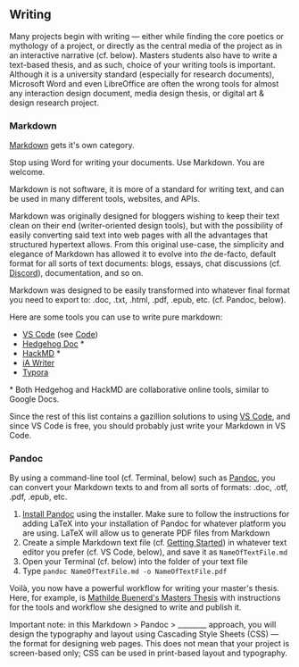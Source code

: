 ## Writing

Many projects begin with writing — either while finding the core poetics or mythology of a project, or directly as the central media of the project as in an interactive narrative (cf. below). Masters students also have to write a text-based thesis, and as such, choice of your writing tools is important. Although it is a university standard (especially for research documents), Microsoft Word and even LibreOffice are often the wrong tools for almost any interaction design document, media design thesis, or digital art & design research project.

### Markdown
[Markdown](https://fr.wikipedia.org/wiki/Markdown) gets it's own category.

Stop using Word for writing your documents. Use Markdown. You are welcome.

Markdown is not software, it is more of a standard for writing text, and can be used in many different tools, websites, and APIs.

Markdown was originally designed for bloggers wishing to keep their text clean on their end (writer-oriented design tools), but with the possibility of easily converting said text into web pages with all the advantages that structured hypertext allows. From this original use-case, the simplicity and elegance of Markdown has allowed it to evolve into *the* de-facto, default format for all sorts of text documents: blogs, essays, chat discussions (cf. [Discord](https://support.discord.com/hc/en-us/articles/210298617-Markdown-Text-101-Chat-Formatting-Bold-Italic-Underline-)), documentation, and so on.

Markdown was designed to be easily transformed into whatever final format you need to export to: .doc, .txt, .html, .pdf, .epub, etc. (cf. Pandoc, below).

Here are some tools you can use to write pure markdown:

- [VS Code](https://code.visualstudio.com) (see [Code](../../03_code))
- [Hedgehog Doc](https://hedgedoc.org) \*
- [HackMD](https://hackmd.io) \*
- [iA Writer](https://ia.net/writer)
- [Typora](https://typora.io)

\* Both Hedgehog and HackMD are collaborative online tools, similar to Google Docs.

Since the rest of this list contains a gazillion solutions to using [VS Code](https://code.visualstudio.com), and since VS Code is free, you should probably just write your Markdown in VS Code.

### Pandoc
By using a command-line tool (cf. Terminal, below) such as [Pandoc](https://pandoc.org), you can convert your Markdown texts to and from all sorts of formats: .doc, .otf, .pdf, .epub, etc.

1. [Install Pandoc](https://pandoc.org/installing.html) using the installer. Make sure to follow the instructions for adding LaTeX into your installation of Pandoc for whatever platform you are using. LaTeX will allow us to generate PDF files from Markdown
2. Create a simple Markdown text file (cf. [Getting Started](https://pandoc.org/getting-started.html)) in whatever text editor you prefer (cf. VS Code, below), and save it as `NameOfTextFile.md`
3. Open your Terminal (cf. below) into the folder of your text file
4. Type `pandoc NameOfTextFile.md -o NameOfTextFile.pdf`
	
Voilà, you now have a powerful workflow for writing your master's thesis. Here, for example, is [Mathilde Buenerd's Masters Thesis](https://github.com/mathildebuenerd/master-thesis-autocomplete) with instructions for the tools and workflow she designed to write and publish it.

Important note: in this Markdown > Pandoc > ________ approach, you will design the typography and layout using Cascading Style Sheets (CSS) — the format for designing web pages. This does not mean that your project is screen-based only; CSS can be used in print-based layout and typography.

